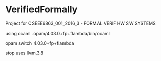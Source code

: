 # VerifiedFormally
Project for CSEEE6863_001_2016_3 - FORMAL VERIF HW SW SYSTEMS

using ocaml .opam/4.03.0+fp+flambda/bin/ocaml

opam switch 4.03.0+fp+flambda

stop uses llvm.3.8
